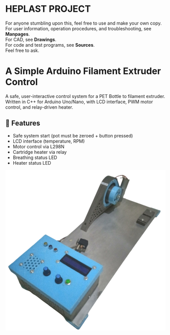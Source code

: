 # HEPLAST PROJECT

For anyone stumbling upon this, feel free to use and make your own copy.  
For user information, operation procedures, and troubleshooting, see **Manpages**.  
For CAD, see **Drawings**.  
For code and test programs, see **Sources**.  
Feel free to ask.

# A Simple Arduino Filament Extruder Control

A safe, user-interactive control system for a PET Bottle to filament extruder. Written in C++ for Arduino Uno/Nano, with LCD interface, PWM motor control, and relay-driven heater.

## 🔧 Features

- Safe system start (pot must be zeroed + button pressed)
- LCD interface (temperature, RPM)
- Motor control via L298N
- Cartridge heater via relay
- Breathing status LED
- Heater status LED

![Hardware Image](Images/IMG_20250714_023119%20(1).png)

